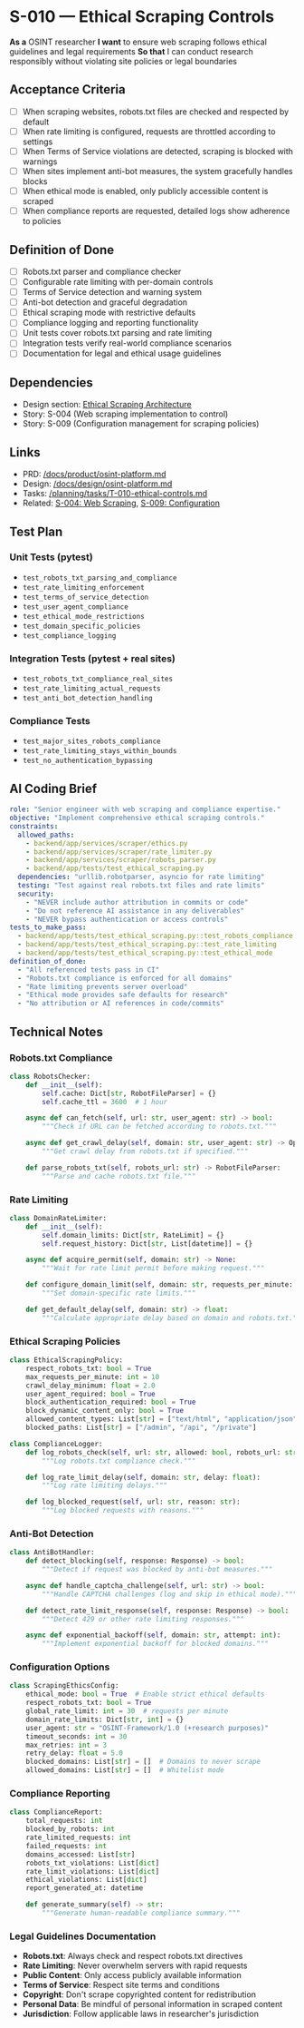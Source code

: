 # S-010 — Ethical Scraping Controls

**As a** OSINT researcher
**I want** to ensure web scraping follows ethical guidelines and legal requirements
**So that** I can conduct research responsibly without violating site policies or legal boundaries

## Acceptance Criteria
- [ ] When scraping websites, robots.txt files are checked and respected by default
- [ ] When rate limiting is configured, requests are throttled according to settings
- [ ] When Terms of Service violations are detected, scraping is blocked with warnings
- [ ] When sites implement anti-bot measures, the system gracefully handles blocks
- [ ] When ethical mode is enabled, only publicly accessible content is scraped
- [ ] When compliance reports are requested, detailed logs show adherence to policies

## Definition of Done
- [ ] Robots.txt parser and compliance checker
- [ ] Configurable rate limiting with per-domain controls
- [ ] Terms of Service detection and warning system
- [ ] Anti-bot detection and graceful degradation
- [ ] Ethical scraping mode with restrictive defaults
- [ ] Compliance logging and reporting functionality
- [ ] Unit tests cover robots.txt parsing and rate limiting
- [ ] Integration tests verify real-world compliance scenarios
- [ ] Documentation for legal and ethical usage guidelines

## Dependencies
- Design section: [Ethical Scraping Architecture](../../docs/design/osint-platform.md#security-privacy)
- Story: S-004 (Web scraping implementation to control)
- Story: S-009 (Configuration management for scraping policies)

## Links
- PRD: [/docs/product/osint-platform.md](../../docs/product/osint-platform.md)
- Design: [/docs/design/osint-platform.md](../../docs/design/osint-platform.md)
- Tasks: [/planning/tasks/T-010-ethical-controls.md](../tasks/T-010-ethical-controls.md)
- Related: [S-004: Web Scraping](S-004-web-scraping.md), [S-009: Configuration](S-009-config-management.md)

## Test Plan

### Unit Tests (pytest)
- `test_robots_txt_parsing_and_compliance`
- `test_rate_limiting_enforcement`
- `test_terms_of_service_detection`
- `test_user_agent_compliance`
- `test_ethical_mode_restrictions`
- `test_domain_specific_policies`
- `test_compliance_logging`

### Integration Tests (pytest + real sites)
- `test_robots_txt_compliance_real_sites`
- `test_rate_limiting_actual_requests`
- `test_anti_bot_detection_handling`

### Compliance Tests
- `test_major_sites_robots_compliance`
- `test_rate_limiting_stays_within_bounds`
- `test_no_authentication_bypassing`

## AI Coding Brief
```yaml
role: "Senior engineer with web scraping and compliance expertise."
objective: "Implement comprehensive ethical scraping controls."
constraints:
  allowed_paths:
    - backend/app/services/scraper/ethics.py
    - backend/app/services/scraper/rate_limiter.py
    - backend/app/services/scraper/robots_parser.py
    - backend/app/tests/test_ethical_scraping.py
  dependencies: "urllib.robotparser, asyncio for rate limiting"
  testing: "Test against real robots.txt files and rate limits"
  security:
    - "NEVER include author attribution in commits or code"
    - "Do not reference AI assistance in any deliverables"
    - "NEVER bypass authentication or access controls"
tests_to_make_pass:
  - backend/app/tests/test_ethical_scraping.py::test_robots_compliance
  - backend/app/tests/test_ethical_scraping.py::test_rate_limiting
  - backend/app/tests/test_ethical_scraping.py::test_ethical_mode
definition_of_done:
  - "All referenced tests pass in CI"
  - "Robots.txt compliance is enforced for all domains"
  - "Rate limiting prevents server overload"
  - "Ethical mode provides safe defaults for research"
  - "No attribution or AI references in code/commits"
```

## Technical Notes

### Robots.txt Compliance
```python
class RobotsChecker:
    def __init__(self):
        self.cache: Dict[str, RobotFileParser] = {}
        self.cache_ttl = 3600  # 1 hour

    async def can_fetch(self, url: str, user_agent: str) -> bool:
        """Check if URL can be fetched according to robots.txt."""

    async def get_crawl_delay(self, domain: str, user_agent: str) -> Optional[float]:
        """Get crawl delay from robots.txt if specified."""

    def parse_robots_txt(self, robots_url: str) -> RobotFileParser:
        """Parse and cache robots.txt file."""
```

### Rate Limiting
```python
class DomainRateLimiter:
    def __init__(self):
        self.domain_limits: Dict[str, RateLimit] = {}
        self.request_history: Dict[str, List[datetime]] = {}

    async def acquire_permit(self, domain: str) -> None:
        """Wait for rate limit permit before making request."""

    def configure_domain_limit(self, domain: str, requests_per_minute: int):
        """Set domain-specific rate limits."""

    def get_default_delay(self, domain: str) -> float:
        """Calculate appropriate delay based on domain and robots.txt."""
```

### Ethical Scraping Policies
```python
class EthicalScrapingPolicy:
    respect_robots_txt: bool = True
    max_requests_per_minute: int = 10
    crawl_delay_minimum: float = 2.0
    user_agent_required: bool = True
    block_authentication_required: bool = True
    block_dynamic_content_only: bool = True
    allowed_content_types: List[str] = ["text/html", "application/json"]
    blocked_paths: List[str] = ["/admin", "/api", "/private"]

class ComplianceLogger:
    def log_robots_check(self, url: str, allowed: bool, robots_url: str):
        """Log robots.txt compliance check."""

    def log_rate_limit_delay(self, domain: str, delay: float):
        """Log rate limiting delays."""

    def log_blocked_request(self, url: str, reason: str):
        """Log blocked requests with reasons."""
```

### Anti-Bot Detection
```python
class AntiBotHandler:
    def detect_blocking(self, response: Response) -> bool:
        """Detect if request was blocked by anti-bot measures."""

    async def handle_captcha_challenge(self, url: str) -> bool:
        """Handle CAPTCHA challenges (log and skip in ethical mode)."""

    def detect_rate_limit_response(self, response: Response) -> bool:
        """Detect 429 or other rate limiting responses."""

    async def exponential_backoff(self, domain: str, attempt: int):
        """Implement exponential backoff for blocked domains."""
```

### Configuration Options
```python
class ScrapingEthicsConfig:
    ethical_mode: bool = True  # Enable strict ethical defaults
    respect_robots_txt: bool = True
    global_rate_limit: int = 30  # requests per minute
    domain_rate_limits: Dict[str, int] = {}
    user_agent: str = "OSINT-Framework/1.0 (+research purposes)"
    timeout_seconds: int = 30
    max_retries: int = 3
    retry_delay: float = 5.0
    blocked_domains: List[str] = []  # Domains to never scrape
    allowed_domains: List[str] = []  # Whitelist mode
```

### Compliance Reporting
```python
class ComplianceReport:
    total_requests: int
    blocked_by_robots: int
    rate_limited_requests: int
    failed_requests: int
    domains_accessed: List[str]
    robots_txt_violations: List[dict]
    rate_limit_violations: List[dict]
    ethical_violations: List[dict]
    report_generated_at: datetime

    def generate_summary(self) -> str:
        """Generate human-readable compliance summary."""
```

### Legal Guidelines Documentation
- **Robots.txt**: Always check and respect robots.txt directives
- **Rate Limiting**: Never overwhelm servers with rapid requests
- **Public Content**: Only access publicly available information
- **Terms of Service**: Respect site terms and conditions
- **Copyright**: Don't scrape copyrighted content for redistribution
- **Personal Data**: Be mindful of personal information in scraped content
- **Jurisdiction**: Follow applicable laws in researcher's jurisdiction